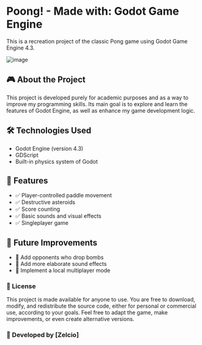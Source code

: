 # Poong! - Made with: Godot Game Engine
This is a recreation project of the classic Pong game using Godot Game Engine 4.3.

![image](https://github.com/user-attachments/assets/3d582eec-f1d7-4b23-a34a-940f6691e473)


## 🎮 About the Project

This project is developed purely for academic purposes and as a way to improve my programming skills.
Its main goal is to explore and learn the features of Godot Engine, as well as enhance my game development logic.

## 🛠 Technologies Used

- Godot Engine (version 4.3)
- GDScript
- Built-in physics system of Godot

## 📌 Features

- ✅ Player-controlled paddle movement
- ✅ Destructive asteroids
- ✅ Score counting
- ✅ Basic sounds and visual effects
- ✅ Singleplayer game

## 🎨 Future Improvements

- 🔧 Add opponents who drop bombs
- 🔧 Add more elaborate sound effects
- 🔧 Implement a local multiplayer mode

### 📜 License

This project is made available for anyone to use. You are free to download, modify, and redistribute the source code, either for personal or commercial use, according to your goals.
Feel free to adapt the game, make improvements, or even create alternative versions.

### 👾 Developed by [Zelcio]
